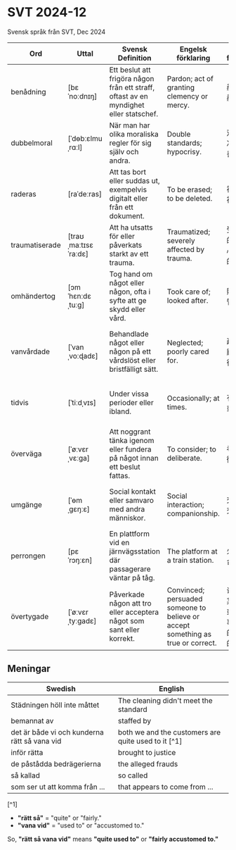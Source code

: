 # SVT 2024-12
Svensk språk från SVT, Dec 2024

| Ord       | Uttal          | Svensk Definition                                     | Engelsk förklaring                          | Kinesisk förklaring      | Exempel mening                                          |
|-----------|----------------|--------------------------------------------------------|---------------------------------------------|--------------------------|---------------------------------------------------------|
| benådning | [bɛˈnoːdnɪŋ] | Ett beslut att frigöra någon från ett straff, oftast av en myndighet eller statschef. | Pardon; act of granting clemency or mercy. | 赦免；特赦。 | Presidenten beviljade en benådning till fången. |
| dubbelmoral | [ˈdɵbːɛlmuˌrɑːl] | När man har olika moraliska regler för sig själv och andra. | Double standards; hypocrisy. | 双重标准；伪善。 | Politikerna anklagades för dubbelmoral när de bröt sina egna regler. |
| raderas | [raˈdeːras] | Att tas bort eller suddas ut, exempelvis digitalt eller från ett dokument. | To be erased; to be deleted. | 被删除；被抹去。 | Alla gamla filer raderas automatiskt efter en månad. |
| traumatiserade | [traʊˌmaːtɪsɛˈraːdɛ] | Att ha utsatts för eller påverkats starkt av ett trauma. | Traumatized; severely affected by trauma. | 受到创伤的；经历心理创伤的。 | De överlevande från olyckan var svårt traumatiserade. |
| omhändertog | [ɔmˈhɛnːdɛˌtuːɡ] | Tog hand om något eller någon, ofta i syfte att ge skydd eller vård. | Took care of; looked after. | 照顾；接管。 | Socialtjänsten omhändertog barnet för att ge det en trygg miljö. |
| vanvårdade | [ˈvanˌvoːɖadɛ] | Behandlade något eller någon på ett vårdslöst eller bristfälligt sätt. | Neglected; poorly cared for. | 疏于照顾；虐待。 | Djuren på gården var svårt vanvårdade och behövde omhändertas. |
| tidvis | [ˈtiːdˌvɪs] | Under vissa perioder eller ibland. | Occasionally; at times. | 有时；间或。 | Det har varit tidvis soligt men också regnigt under veckan. |
| överväga | [ˈøːvɛrˌvɛːɡa] | Att noggrant tänka igenom eller fundera på något innan ett beslut fattas. | To consider; to deliberate. | 考虑；权衡。 | Jag måste överväga för- och nackdelar innan jag bestämmer mig. |
| umgänge | [ˈɵmˌɡɛŋːɛ] | Social kontakt eller samvaro med andra människor. | Social interaction; companionship. | 交往；社交。 | Hon värdesätter sitt umgänge med vänner och familj. |
| perrongen | [pɛˈrɔŋːɛn] | En plattform vid en järnvägsstation där passagerare väntar på tåg. | The platform at a train station. | 火车站月台。 | Vi väntade på tåget på perrongen. |
| övertygade | [ˈøːvɛrˌtyːɡadɛ] | Påverkade någon att tro eller acceptera något som sant eller korrekt. | Convinced; persuaded someone to believe or accept something as true or correct. | 说服；使某人相信或接受某事是真实的或正确的。 | Hon övertygade honom att följa med på resan. |


## Meningar
| Swedish      | English         |
|--------------|-----------------| 
| Städningen höll inte måttet | The cleaning didn't meet the standard |
| bemannat av | staffed by |
| det är både vi och kunderna rätt så vana vid | both we and the customers are quite used to it [^1]|
| inför rätta | brought to justice |
| de påstådda bedrägerierna | the alleged frauds |
| så kallad | so called |
| som ser ut att komma från ... | that appears to come from ... |

[^1]
- **"rätt så"** = "quite" or "fairly."
- **"vana vid"** = "used to" or "accustomed to."

So, **"rätt så vana vid"** means **"quite used to"** or **"fairly accustomed to."**